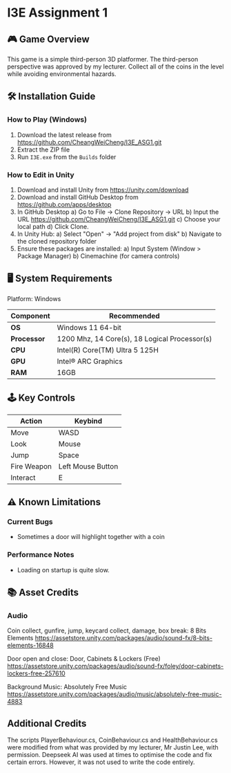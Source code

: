 # I3E Assignment 1

## 🎮 Game Overview
This game is a simple third-person 3D platformer. The third-person perspective was approved by my lecturer. Collect all of the coins in the level while avoiding environmental hazards.

## 🛠️ Installation Guide
### How to Play (Windows)
1. Download the latest release from https://github.com/CheangWeiCheng/I3E_ASG1.git
2. Extract the ZIP file
3. Run `I3E.exe` from the `Builds` folder

### How to Edit in Unity
1. Download and install Unity from https://unity.com/download
2. Download and install GitHub Desktop from https://github.com/apps/desktop
3. In GitHub Desktop
    a) Go to File -> Clone Repository -> URL
    b) Input the URL https://github.com/CheangWeiCheng/I3E_ASG1.git
    c) Choose your local path
    d) Click Clone.
4. In Unity Hub:
    a) Select "Open" → "Add project from disk"
    b) Navigate to the cloned repository folder
5. Ensure these packages are installed:
    a) Input System (Window > Package Manager)
    b) Cinemachine (for camera controls)

## 🖥️ System Requirements
Platform: Windows

| Component      | Recommended                                   |
|----------------|-----------------------------------------------|
| **OS**         | Windows 11 64-bit                             |
| **Processor**	 | 1200 Mhz, 14 Core(s), 18 Logical Processor(s) |
| **CPU**        | Intel(R) Core(TM) Ultra 5 125H                |
| **GPU**        | Intel® ARC Graphics                           |
| **RAM**        | 16GB                                          |

## 🕹️ Key Controls
| Action       | Keybind           |
|--------------|-------------------|
| Move         | WASD              |
| Look         | Mouse             |
| Jump         | Space             |
| Fire Weapon  | Left Mouse Button |
| Interact     | E                 |

## ⚠️ Known Limitations
### Current Bugs
- Sometimes a door will highlight together with a coin

### Performance Notes
- Loading on startup is quite slow.

## 📚 Asset Credits
### Audio
Coin collect, gunfire, jump, keycard collect, damage, box break:
8 Bits Elements
https://assetstore.unity.com/packages/audio/sound-fx/8-bits-elements-16848

Door open and close:
Door, Cabinets & Lockers (Free)
https://assetstore.unity.com/packages/audio/sound-fx/foley/door-cabinets-lockers-free-257610

Background Music:
Absolutely Free Music
https://assetstore.unity.com/packages/audio/music/absolutely-free-music-4883

## Additional Credits
The scripts PlayerBehaviour.cs, CoinBehaviour.cs and HealthBehaviour.cs were modified from what was provided by my lecturer, Mr Justin Lee, with permission.
Deepseek AI was used at times to optimise the code and fix certain errors. However, it was not used to write the code entirely.